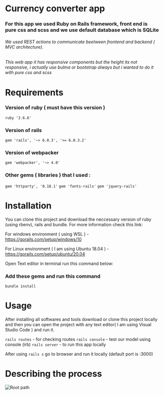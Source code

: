 # Currency converter app

### For this app we used Ruby on Rails framework, front end is pure css and scss and we use default database which is SQLite

###### We used REST actions to communicate beetween frontend and backend  ( MVC architecture).

###### This web app it has responsive components but the height its not responsive, i actually use bulma or bootstrap always but i wanted to do it with pure css  and scss


# Requirements
### Version of ruby ( must have this version )
`ruby '2.6.6'`

### Version of rails
`gem 'rails', '~> 6.0.3', '>= 6.0.3.2'`

### Version of webpacker
`gem 'webpacker', '~> 4.0'`

### Other gems ( libraries ) that I used :
`gem 'httparty', '0.18.1'`
`gem 'fonts-rails'`
`gem 'jquery-rails'`


# Installation

You can clone this project and download the neccessary version of ruby (using rbenv), rails and bundle. For more information check this link:

For windows environment ( using WSL ) - https://gorails.com/setup/windows/10

For Linux environment ( I am using Ubuntu 18.04 ) - https://gorails.com/setup/ubuntu/20.04 

Open Text editor in terminal run this command below: 
### Add these gems and run this command
`bundle install`

# Usage
After installing all softwares and tools download or clone this project locally  and then you can open the project with any text editor( I am using Visual Studio Code ) and run it.

`rails routes` - for checking routes
`rails console` - test our model using console (irb)
`rails server` - to run this app locally 

After using `rails s` go to browser and run it locally (default port is :3000)

# Describing the process 

![Root path](https://github.com/Krenar123/currency-converter/master/images/first_time.png)